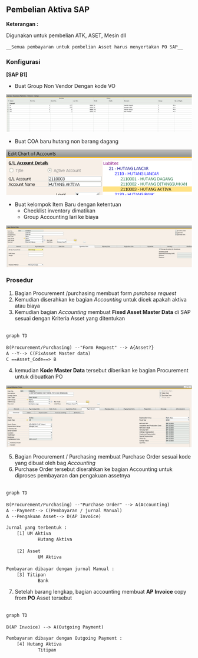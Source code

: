 ## Pembelian Aktiva SAP 

**Keterangan :**

Digunakan untuk pembelian ATK, ASET, Mesin dll

    __Semua pembayaran untuk pembelian Asset harus menyertakan PO SAP__

### Konfigurasi 

**[SAP B1]**

* Buat Group Non Vendor Dengan kode VO

![Vendor Numbering](img/vendor_numbering.png)



* Buat COA baru hutang non barang dagang

![Hutang Activa](img/coa_hutangactiva.png)



* Buat kelompok Item Baru dengan ketentuan 
    * Checklist inventory dimatikan
    * Group Accounting lari ke biaya

![Item Activa](img/item_activa.png)
 



### Prosedur

1. Bagian Procurement /purchasing membuat form _purchase request_
2. Kemudian diserahkan ke bagian _Accounting_ untuk dicek apakah aktiva atau biaya
3. Kemudian bagian _Accounting_ membuat **Fixed Asset Master Data** di SAP sesuai dengan Kriteria Asset yang ditentukan

```mermaid

graph TD

B(Procurement/Purchasing) --"Form Request" --> A{Asset?}
A --Y--> C(FixAsset Master data) 
C ==Asset_Code==> B

```

4. kemudian **Kode Master Data** tersebut diberikan ke bagian Procurement untuk dibuatkan PO

![Item FixedAsset](img/fixedasset_masterdata.png)

5. Bagian Procurement / Purchasing membuat Purchase Order sesuai kode yang dibuat oleh bag _Accounting_
6. Purchase Order tersebut diserahkan ke bagian Accounting untuk diproses pembayaran dan pengakuan assetnya


```mermaid

graph TD

B(Procurement/Purchasing) --"Purchase Order" --> A(Accounting)
A --Payment--> C(Pembayaran / jurnal Manual)
A --Pengakuan Asset--> D(AP Invoice)

```
    Jurnal yang terbentuk :
        [1] UM Aktiva 
                Hutang Aktiva
                
        [2] Asset 
                UM Aktiva

    Pembayaran dibayar dengan jurnal Manual :
        [3] Titipan 
                Bank

7. Setelah barang lengkap, bagian accounting membuat **AP Invoice** copy from **PO** Asset tersebut


            
```mermaid

graph TD

B(AP Invoice) --> A(Outgoing Payment)
```

    Pembayaran dibayar dengan Outgoing Payment :
        [4] Hutang Aktiva
                Titipan
